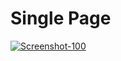 # Single Page

<a href="https://ibb.co.com/Btqt8WV"><img src="https://i.ibb.co.com/Btqt8WV/Screenshot-100.png" alt="Screenshot-100" border="0"></a>
